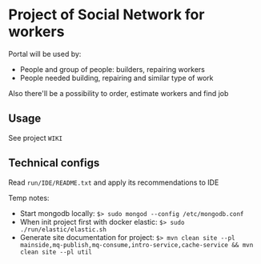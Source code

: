 Project of Social Network for workers
=====================================

Portal will be used by:

*   People and group of people: builders, repairing workers
*   People needed building, repairing and similar type of work

Also there'll be a possibility to order, estimate workers and find job

Usage 
-----
See project ```WIKI```

Technical configs
-----
Read `run/IDE/README.txt` and apply its recommendations to IDE 

<!-- TODO: should be written well (write wiki)-->
Temp notes:
- Start mongodb locally: 
`$> sudo mongod --config /etc/mongodb.conf`
- When init project first with docker elastic:
`$> sudo ./run/elastic/elastic.sh`
- Generate site documentation for project:
`$> mvn clean site --pl mainside,mq-publish,mq-consume,intro-service,cache-service && mvn clean site --pl util`
